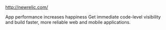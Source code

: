 http://newrelic.com/

App performance increases happiness
Get immediate code-level visibility and build faster, more reliable web and mobile applications.
